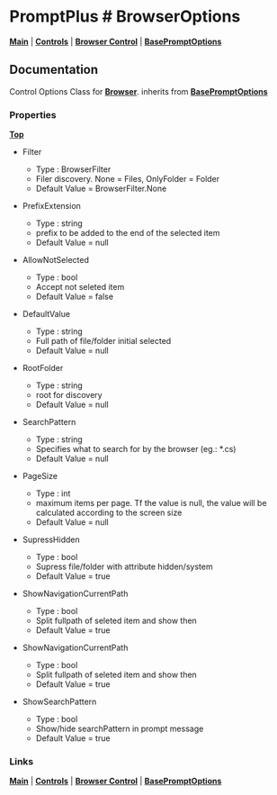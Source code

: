 # PromptPlus # BrowserOptions
[**Main**](index.md#help) | 
[**Controls**](index.md#apis) |
[**Browser Control**](browser) |
[**BasePromptOptions**](basepromptoptions) 

## Documentation
Control Options Class for [**Browser**](browser). inherits from [**BasePromptOptions**](basepromptoptions)

### Properties
[**Top**](#promptplus--browseroptions)

- Filter
  - Type : BrowserFilter
  - Filer discovery. None = Files, OnlyFolder = Folder
  - Default Value = BrowserFilter.None

- PrefixExtension
  - Type : string
  - prefix to be added to the end of the selected item
  - Default Value = null

- AllowNotSelected
  - Type : bool
  - Accept not seleted item
  - Default Value = false

- DefaultValue
  - Type : string
  - Full path of file/folder initial selected
  - Default Value = null

- RootFolder
  - Type : string
  - root for discovery
  - Default Value = null

- SearchPattern
  - Type : string
  - Specifies what to search for by the browser (eg.: *.cs)
  - Default Value = null

- PageSize
  - Type : int
  - maximum items per page. Tf the value is null, the value will be calculated according to the screen size  
  - Default Value = null

- SupressHidden
  - Type : bool
  - Supress file/folder with attribute hidden/system 
  - Default Value = true

- ShowNavigationCurrentPath
  - Type : bool
  - Split fullpath of seleted item and show then
  - Default Value = true

- ShowNavigationCurrentPath
  - Type : bool
  - Split fullpath of seleted item and show then
  - Default Value = true

- ShowSearchPattern
  - Type : bool
  - Show/hide searchPattern in prompt message
  - Default Value = true
  
### Links
[**Main**](index.md#help) | 
[**Controls**](index.md#apis) |
[**Browser Control**](browser) |
[**BasePromptOptions**](basepromptoptions) 

